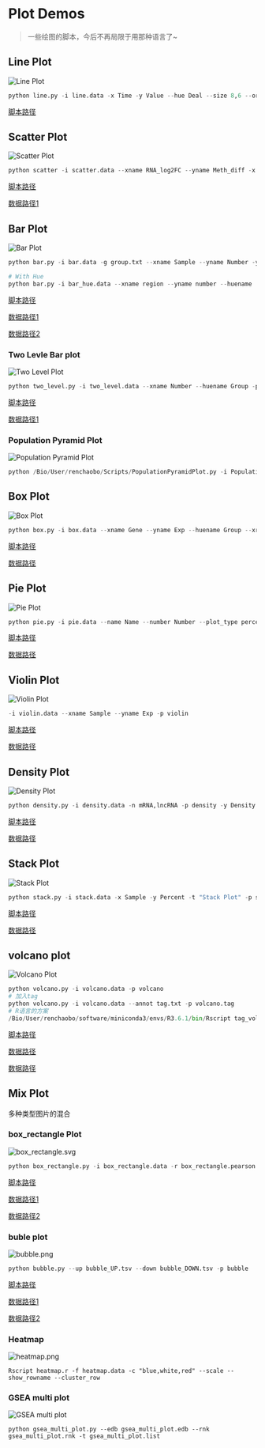 # Plot Demos
> 一些绘图的脚本，今后不再局限于用那种语言了~

## Line Plot
![Line Plot](line/line.png)

```python
python line.py -i line.data -x Time -y Value --hue Deal --size 8,6 --order 5,4,3,2,1,0 --colors red,green -p line
```

[脚本路径](line/line.py)


## Scatter Plot
![Scatter Plot](scatter/scatter.png)

```python
python scatter -i scatter.data --xname RNA_log2FC --yname Meth_diff -x Log2FC -y 'abs(meth.diff)' -p scatter
```

[脚本路径](scatter/scatter.py)

[数据路径1](scatter/scatter.data)


## Bar Plot
![Bar Plot](bar/result.sample.png)

```python
python bar.py -i bar.data -g group.txt --xname Sample --yname Number -y Number

# With Hue
python bar.py -i bar_hue.data --xname region --yname number --huename 'type' --hueorder hyper,hypo --color red,green
```

[脚本路径](bar/bar.py)

[数据路径1](bar/bar.data)

[数据路径2](bar/group.txt)

### Two Levle Bar plot
![Two Level Plot](bar/two_level.png)

```python
python two_level.py -i two_level.data --xname Number --huename Group -p two_level
```
[脚本路径](bar/two_level.py)

[数据路径1](bar/two_level.data)

### Population Pyramid Plot
![Population Pyramid Plot](bar/PopulationPyramidPlot.png)
```python
python /Bio/User/renchaobo/Scripts/PopulationPyramidPlot.py -i PopulationPyramidPlot.data -ic 0 -lc 1 -rc 2 -p PopulationPyramidPlot 
```


## Box Plot
![Box Plot](box/box.png)

```python
python box.py -i box.data --xname Gene --yname Exp --huename Group --xrotation 90 -p box
```

[脚本路径](box/box.py)

[数据路径](box/box.data)

## Pie Plot
![Pie Plot](pie/pie.png)

```python
python pie.py -i pie.data --name Name --number Number --plot_type percent -t "Pie Plot" -p pie
```

[脚本路径](pie/pie.py)

[数据路径](pie/pie.data)

## Violin Plot
![Violin Plot](violin/violin.png)

```python
-i violin.data --xname Sample --yname Exp -p violin
```

[脚本路径](violin/violin.py)

[数据路径](violin/violin.data)

## Density Plot
![Density Plot](density/density.png)

```python
python density.py -i density.data -n mRNA,lncRNA -p density -y Density -x "Median log10(FPKM)" -t "Density Plot" -c "black,red"
```

[脚本路径](density/density.py)

[数据路径](density/density.data)

## Stack Plot
![Stack Plot](stack/stack.stack.png)

```python
python stack.py -i stack.data -x Sample -y Percent -t "Stack Plot" -p stack
```

[脚本路径](stack/stack.py)

[数据路径](stack/stack.data)

## volcano plot
![Volcano Plot](volcano/volcano.png)

```python
python volcano.py -i volcano.data -p volcano
# 加入tag
python volcano.py -i volcano.data --annot tag.txt -p volcano.tag
# R语言的方案
/Bio/User/renchaobo/software/miniconda3/envs/R3.6.1/bin/Rscript tag_volcano.r -f volcano.data 
```

[脚本路径](volcano/volcano.py)

[数据路径](volcano/volcano.data)

[数据路径](volcano/tag.txt)

## Mix Plot
多种类型图片的混合
### box_rectangle Plot
![box_rectangle.svg](mix/box_rectangle.png)
```python
python box_rectangle.py -i box_rectangle.data -r box_rectangle.pearson --xname Gene --yname Exp --huename Group --xorder TCONS_00009919,TCONS_00009928,TCONS_00009929,TEA028107.1 -p box_rectangle
```

[脚本路径](mix/box_rectangle.py)

[数据路径1](mix/box_rectangle.data)

[数据路径2](mix/box_rectangle.pearson)

### buble plot
![bubble.png](mix/bubble.png)
```python
python bubble.py --up bubble_UP.tsv --down bubble_DOWN.tsv -p bubble
```
[脚本路径](mix/bubble.py)

[数据路径1](mix/bubble_UP.tsv)

[数据路径2](mix/bubble_DOWN.tsv)

### Heatmap
![heatmap.png](heatmap/result.heatmap.png)
```shell
Rscript heatmap.r -f heatmap.data -c "blue,white,red" --scale --show_rowname --cluster_row
```

### GSEA multi plot
![GSEA multi plot](mix/gsea_multi_plot.png)
```shell
python gsea_multi_plot.py --edb gsea_multi_plot.edb --rnk gsea_multi_plot.rnk -t gsea_multi_plot.list
```

